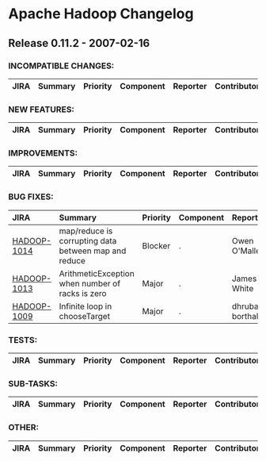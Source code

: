 # Apache Hadoop Changelog

## Release 0.11.2 - 2007-02-16

### INCOMPATIBLE CHANGES:

| JIRA | Summary | Priority | Component | Reporter | Contributor |
|:---- |:---- | :--- |:---- |:---- |:---- |


### NEW FEATURES:

| JIRA | Summary | Priority | Component | Reporter | Contributor |
|:---- |:---- | :--- |:---- |:---- |:---- |


### IMPROVEMENTS:

| JIRA | Summary | Priority | Component | Reporter | Contributor |
|:---- |:---- | :--- |:---- |:---- |:---- |


### BUG FIXES:

| JIRA | Summary | Priority | Component | Reporter | Contributor |
|:---- |:---- | :--- |:---- |:---- |:---- |
| [HADOOP-1014](https://issues.apache.org/jira/browse/HADOOP-1014) | map/reduce is corrupting data between map and reduce |  Blocker | . | Owen O'Malley | Devaraj Das |
| [HADOOP-1013](https://issues.apache.org/jira/browse/HADOOP-1013) | ArithmeticException when number of racks is zero |  Major | . | James P. White | Hairong Kuang |
| [HADOOP-1009](https://issues.apache.org/jira/browse/HADOOP-1009) | Infinite loop in chooseTarget |  Major | . | dhruba borthakur | dhruba borthakur |


### TESTS:

| JIRA | Summary | Priority | Component | Reporter | Contributor |
|:---- |:---- | :--- |:---- |:---- |:---- |


### SUB-TASKS:

| JIRA | Summary | Priority | Component | Reporter | Contributor |
|:---- |:---- | :--- |:---- |:---- |:---- |


### OTHER:

| JIRA | Summary | Priority | Component | Reporter | Contributor |
|:---- |:---- | :--- |:---- |:---- |:---- |


